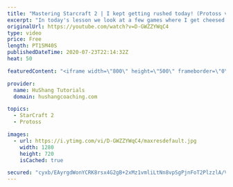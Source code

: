```yaml
---
title: "Mastering Starcraft 2 | I kept getting rushed today! (Protoss vs Zerg)"
excerpt: "In today's lesson we look at a few games where I get cheesed by zergs players. Actually, zerg player. Singular. Let's take a look at the mistakes I make and how I know these rushes are coming!  Protoss vs Zerg | I keep getting rushed today! #PvZ #protoss #StarCraft2 #RTS #SC2  Coaching --------------------------------------------------------------------------"
originalUrl: https://youtube.com/watch?v=D-GWZZYWqC4
type: video
price: Free
length: PT15M40S
publishedDateTime: 2020-07-23T22:14:32Z
heat: 50

featuredContent: "<iframe width=\"800\" height=\"500\" frameborder=\"0\" src=\"https://www.youtube.com/embed/D-GWZZYWqC4\" allow=\"accelerometer; autoplay; encrypted-media; gyroscope; picture-in-picture\" allowfullscreen></iframe>"

provider:
  name: HuShang Tutorials
  domain: hushangcoaching.com

topics:
  - StarCraft 2
  - Protoss

images:
  - url: https://i.ytimg.com/vi/D-GWZZYWqC4/maxresdefault.jpg
    width: 1280
    height: 720
    isCached: true

secured: "cyxb/EAyrgdWonYCRK8rsx4G2gB+2xMz1vmliLtNn8vpSgPjnFoT2PlzzlA/V4e1mcspkjU5guVKbjBabZpBJnFS2gGHSFYiOyEaFVgqWf6HtkbYjEWfLUW7uUCEWLQ5lKilz5IHOTflc2covom6dtX8jmj0afqMGcC31VYrp6yeWhSjwzBiuog3AoqFJJAhC4YFnp4VKwGWvfHdpO9BWAVv1ZUM/zUjbpThMd3/In08aqYCX3CvagKlWLbVhs+ZgJ88Q0fIMqcqx7ET4ousySHWuMoXpd8vXBApx1ohjWeLrz1YJ3aTDnnczNEgCvL6tuOHmq0bt+/O8ajfuQsr2LkevGEFXZuoCmYpdAU698fmmuwxWGsoO9UjRnG+PcLH60PGIr5p5uUJsZn0fZqhdb/hX0LX4MMiD/IFXoQyT3I=;Ohy8iGxHsoRHDzWeUtTOKw=="
---
```


